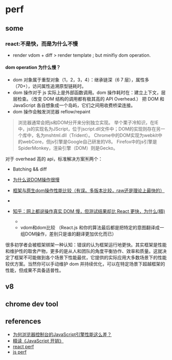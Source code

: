 # perf



## some

### react:不是快，而是为什么不慢

- render vdom + diff > render template ; but minifiy dom operation.

#### dom operation  为什么慢？

- dom 对象属于重型对象（1，2，3，4）：继承链深（6 7 层），属性多（70+），访问属性追溯原型链耗时。
- dom 操作对于 js 实际上是外部函数调用。dom 操作耗时在：建立上下文，层层检查。（改变 DOM 结构的调用都有极其高的 API Overhead.） 把 DOM 和 JavaScript 各自想象成一个岛屿，它们之间用收费桥梁连接。
- dom 操作会触发浏览器 reflow/repaint

> 浏览器通常会把js和DOM分开来分别独立实现。
> 举个栗子冷知识，在IE中，js的实现名为JScript，位于jscript.dll文件中；DOM的实现则存在另一个库中，名为mshtml.dll（Trident）。
> Chrome中的DOM实现为webkit中的webCore，但js引擎是Google自己研发的V8。
> Firefox中的js引擎是SpiderMonkey，渲染引擎（DOM）则是Gecko。


对于 overhead 高的 api，标准解决方案🈶两个：

- Batching && diff

- [为什么说DOM操作很慢](https://leozdgao.me/why-dom-slow/)
- [框架与原生dom操作性能比较（有误。多版本比较，raw还是理论上最快的）](http://chrisharrington.github.io/demos/performance/)
- []()
- [知乎：网上都说操作真实 DOM 慢，但测试结果却比 React 更快，为什么(精)](https://www.zhihu.com/question/31809713)

	-
	- vdom和dom比较 （React.js 和你的算法最后都是把特定的意图翻译成一组DOM操作，差别只是谁的翻译更加优化而已）


很多初学者会被框架绑架一种认知：错误的认为框架运行地更快。其实框架是性能和维护性的取舍产物，更多的是从人和团队的角度平衡协作、效率和质量。这就决定了框架不可能做到各个场景下性能最优，它提供的实际应用大多数场景下的性能较优方案。当然你可以手动维护 dom 并持续优化，可以在特定场景下超越框架的性能，但成果不具备适普性。


## v8


## chrome dev tool






## references


- [为何浏览器控制台的JavaScript引擎性能这么差？](https://www.zhihu.com/question/29352114/answer/44050599)
- [精读《JavaScript 开销》](https://zhuanlan.zhihu.com/p/33761893)
- [react perf](./react.md)
- [js perf](../js/perf.md)
